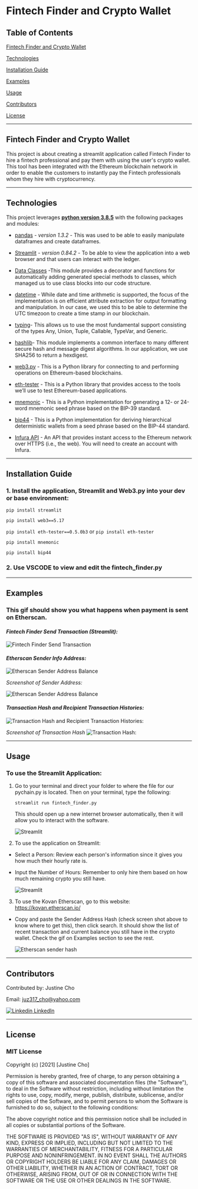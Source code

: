 # Fintech Finder and Crypto Wallet

## Table of Contents

[Fintech Finder and Crypto Wallet](https://github.com/juzcho/Module-19-Crypto-Wallet-Fintech-Finder#fintech-finder-and-crypto-wallet)

[Technologies](https://github.com/juzcho/Module-19-Crypto-Wallet-Fintech-Finder#technologies)

[Installation Guide](https://github.com/juzcho/Module-19-Crypto-Wallet-Fintech-Finder#installation-guide)

[Examples](https://github.com/juzcho/Module-19-Crypto-Wallet-Fintech-Finder#examples)

[Usage](https://github.com/juzcho/Module-19-Crypto-Wallet-Fintech-Finder#usage)

[Contributors](https://github.com/juzcho/Module-19-Crypto-Wallet-Fintech-Finder#contributors)

[License](https://github.com/juzcho/Module-19-Crypto-Wallet-Fintech-Finder#license)

---

## Fintech Finder and Crypto Wallet

This project is about creating a streamlit application called Fintech Finder to hire a fintech professional and pay them with using the user's crypto wallet.  This tool has been integrated with the Ethereum blockchain network in order to enable the customers to instantly pay the Fintech professionals whom they hire with cryptocurrency.

---

## Technologies

This project leverages **[python version 3.8.5](https://www.python.org/downloads/)** with the following packages and modules:

* [pandas](https://pandas.pydata.org/docs/) - *version 1.3.2* - This was used to be able to easily manipulate dataframes and create dataframes.

* [Streamlit](https://streamlit.io/) - *version 0.84.2* - To be able to view the application into a web browser and that users can interact with the ledger.

* [Data Classes](https://docs.python.org/3/library/dataclasses.html) -This module provides a decorator and functions for automatically adding generated special methods to classes, which managed us to use class blocks into our code structure.

* [datetime](https://docs.python.org/3/library/datetime.html) - While date and time arithmetic is supported, the focus of the implementation is on efficient attribute extraction for output formatting and manipulation. In our case, we used this to be able to determine the UTC timezoon to create a time stamp in our blockchain.

* [typing](https://docs.python.org/3/library/typing.html)- This allows us to use the most fundamental support consisting of the types Any, Union, Tuple, Callable, TypeVar, and Generic.

* [hashlib](https://docs.python.org/3/library/hashlib.html)- This module implements a common interface to many different secure hash and message digest algorithms. In our application, we use SHA256 to return a hexdigest.

* [web3.py](https://web3py.readthedocs.io/en/stable/overview.html) - This is a Python library for connecting to and performing operations on Ethereum-based blockchains.

* [eth-tester](https://pypi.org/project/eth-tester/) - This is a Python library that provides access to the tools we’ll use to test Ethereum-based applications.

* [mnemonic](https://pypi.org/project/mnemonic/) - This is a Python implementation for generating a 12- or 24-word mnemonic seed phrase based on the BIP-39 standard.

* [bip44](https://pypi.org/project/bip44/) - This is a Python implementation for deriving hierarchical deterministic wallets from a seed phrase based on the BIP-44 standard.

* [Infura API](https://infura.io/register) - An API that provides instant access to the Ethereum network over HTTPS (i.e., the web). You will need to create an account with Infura.

---
## Installation Guide

### 1. Install the application, Streamlit and Web3.py into your dev or base environment:

`pip install streamlit`

`pip install web3==5.17`

`pip install eth-tester==0.5.0b3` or  `pip install eth-tester`

`pip install mnemonic`

`pip install bip44`

### 2. Use VSCODE to view and edit the fintech_finder.py

---
## Examples

### **This gif should show you what happens when payment is sent on Etherscan.** 

#### *Fintech Finder Send Transaction (Streamlit):*

![Fintech Finder Send Transaction](./Images/fintech-finder-send-transaction.gif)

#### *Etherscan Sender Info Address:*

![Etherscan Sender Address Balance](./Images/etherscan-address-balance.gif)

*Screenshot of Sender Address:*

![Etherscan Sender Address Balance](./Images/etherscan-sender-info.png)


#### *Transaction Hash and Recipient Transaction Histories:*

![Transaction Hash and Recipient Transaction Histories:](./Images/recipient-transaction-hash-address-balance.gif)

*Screenshot of Transaction Hash*
![Transaction Hash:](./Images/recipient-transaction-hash.png)

---

## Usage

### To use the Streamlit Application:

1. Go to your terminal and direct your folder to where the file for our pychain.py is located. Then on your terminal, type the following:

    `streamlit run fintech_finder.py` 

    This should open up a new internet browser automatically, then it will allow you to interact with the software.

    ![Streamlit](./Images/streamlit-fintech-finder.png)

2. To use the application on Streamlit:

- Select a Person: Review each person's information since it gives you how much their hourly rate is.
- Input the Number of Hours: Remember to only hire them based on how much remaining crypto you still have.

    ![Streamlit](./Images/streamlit-interface-fintech-finder.png)

3. To use the Kovan Etherscan, go to this website: https://kovan.etherscan.io/ 

- Copy and paste the Sender Address Hash (check screen shot above to know where to get this), then click search. It should show the list of recent transaction and current balance you still have in the crypto wallet. Check the gif on Examples section to see the rest. 

    ![Etherscan sender hash](./Images/sender-hash-etherscan.png)

---

## Contributors

Contributed by: Justine Cho

Email: juz317_cho@yahoo.com

[![Linkedin](https://i.stack.imgur.com/gVE0j.png) LinkedIn](https://www.linkedin.com/in/justinecho)

---

## License

### **MIT License**

Copyright (c) [2021] [Justine Cho]

Permission is hereby granted, free of charge, to any person obtaining a copy
of this software and associated documentation files (the "Software"), to deal
in the Software without restriction, including without limitation the rights
to use, copy, modify, merge, publish, distribute, sublicense, and/or sell
copies of the Software, and to permit persons to whom the Software is
furnished to do so, subject to the following conditions:

The above copyright notice and this permission notice shall be included in all
copies or substantial portions of the Software.

THE SOFTWARE IS PROVIDED "AS IS", WITHOUT WARRANTY OF ANY KIND, EXPRESS OR
IMPLIED, INCLUDING BUT NOT LIMITED TO THE WARRANTIES OF MERCHANTABILITY,
FITNESS FOR A PARTICULAR PURPOSE AND NONINFRINGEMENT. IN NO EVENT SHALL THE
AUTHORS OR COPYRIGHT HOLDERS BE LIABLE FOR ANY CLAIM, DAMAGES OR OTHER
LIABILITY, WHETHER IN AN ACTION OF CONTRACT, TORT OR OTHERWISE, ARISING FROM,
OUT OF OR IN CONNECTION WITH THE SOFTWARE OR THE USE OR OTHER DEALINGS IN THE
SOFTWARE.
